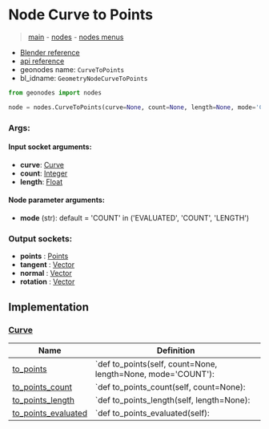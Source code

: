 # Node Curve to Points

> [main](../structure.md) - [nodes](nodes.md) - [nodes menus](nodes_menus.md)

- [Blender reference](https://docs.blender.org/manual/en/latest/modeling/geometry_nodes/curve/curve_to_points.html)
- [api reference](https://docs.blender.org/api/current/bpy.types.GeometryNodeCurveToPoints.html)
- geonodes name: `CurveToPoints`
- bl_idname: `GeometryNodeCurveToPoints`

```python
from geonodes import nodes

node = nodes.CurveToPoints(curve=None, count=None, length=None, mode='COUNT')
```

### Args:

#### Input socket arguments:

- **curve**: [Curve](Curve.md)
- **count**: [Integer](Integer.md)
- **length**: [Float](Float.md)

#### Node parameter arguments:

- **mode** (str): default = 'COUNT' in ('EVALUATED', 'COUNT', 'LENGTH')

### Output sockets:

- **points** : [Points](Points.md)
- **tangent** : [Vector](Vector.md)
- **normal** : [Vector](Vector.md)
- **rotation** : [Vector](Vector.md)

## Implementation

### [Curve](Curve.md)

| Name | Definition |
|------|------------|
 | [to_points](Curve.md#to_points) | `def to_points(self, count=None, length=None, mode='COUNT'): |
 | [to_points_count](Curve.md#to_points_count) | `def to_points_count(self, count=None): |
 | [to_points_length](Curve.md#to_points_length) | `def to_points_length(self, length=None): |
 | [to_points_evaluated](Curve.md#to_points_evaluated) | `def to_points_evaluated(self): |


